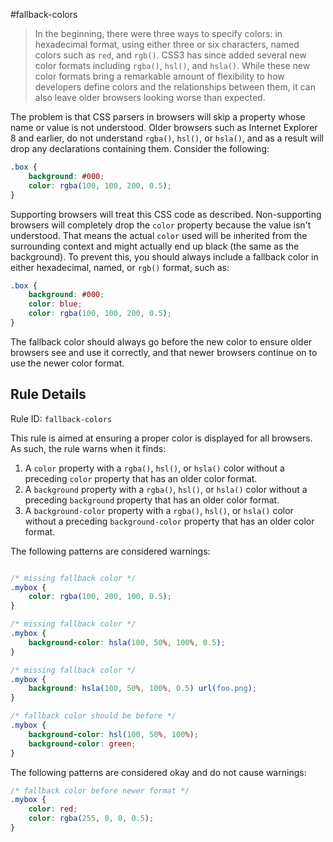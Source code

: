 #fallback-colors

> In the beginning, there were three ways to specify colors: in hexadecimal format, using either three or six characters, named colors such as `red`, and `rgb()`. CSS3 has since added several new color formats including `rgba()`, `hsl()`, and `hsla()`. While these new color formats bring a remarkable amount of flexibility to how developers define colors and the relationships between them, it can also leave older browsers looking worse than expected.

The problem is that CSS parsers in browsers will skip a property whose name or value is not understood. Older browsers such as Internet Explorer 8 and earlier, do not understand `rgba()`, `hsl()`, or `hsla()`, and as a result will drop any declarations containing them. Consider the following:

```css
.box {
    background: #000;
    color: rgba(100, 100, 200, 0.5);
}
```

Supporting browsers will treat this CSS code as described. Non-supporting browsers will completely drop the `color` property because the value isn't understood. That means the actual `color` used will be inherited from the surrounding context and might actually end up black (the same as the background). To prevent this, you should always include a fallback color in either hexadecimal, named, or `rgb()` format, such as:

```css
.box {
    background: #000;
    color: blue;
    color: rgba(100, 100, 200, 0.5);
}
```

The fallback color should always go before the new color to ensure older browsers see and use it correctly, and that newer browsers continue on to use the newer color format.

## Rule Details

Rule ID: `fallback-colors`

This rule is aimed at ensuring a proper color is displayed for all browsers. As such, the rule warns when it finds:

1. A `color` property with a `rgba()`, `hsl()`, or `hsla()` color without a preceding `color` property that has an older color format.
1. A `background` property with a `rgba()`, `hsl()`, or `hsla()` color without a preceding `background` property that has an older color format.
1. A `background-color` property with a `rgba()`, `hsl()`, or `hsla()` color without a preceding `background-color` property that has an older color format.

The following patterns are considered warnings:

```css

/* missing fallback color */
.mybox {
    color: rgba(100, 200, 100, 0.5);
}

/* missing fallback color */
.mybox {
    background-color: hsla(100, 50%, 100%, 0.5);
}

/* missing fallback color */
.mybox {
    background: hsla(100, 50%, 100%, 0.5) url(foo.png);
}

/* fallback color should be before */
.mybox {
    background-color: hsl(100, 50%, 100%);
    background-color: green;
}
```

The following patterns are considered okay and do not cause warnings:

```css
/* fallback color before newer format */
.mybox {
    color: red;
    color: rgba(255, 0, 0, 0.5);
}
```